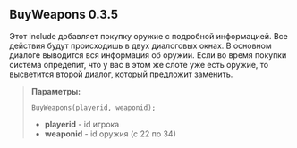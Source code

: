BuyWeapons 0.3.5
-
Этот include добавляет покупку оружие с подробной информацией. Все действия будут происходишь в двух диалоговых окнах. В основном диалоге выводится вся информация об оружии. Если во время покупки система определит, что у вас в этом же слоте уже есть оружие, то высветится второй диалог, который предложит заменить.

> **Параметры:**
> 
> ```BuyWeapons(playerid, weaponid);```
> 
> * **playerid** - id игрока
> * **weaponid** - id оружия (с 22 по 34)
